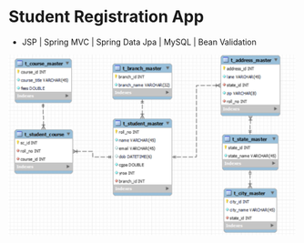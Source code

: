 #  Student Registration App
   + JSP | Spring MVC | Spring Data Jpa | MySQL | Bean Validation

![img.png](img.png)